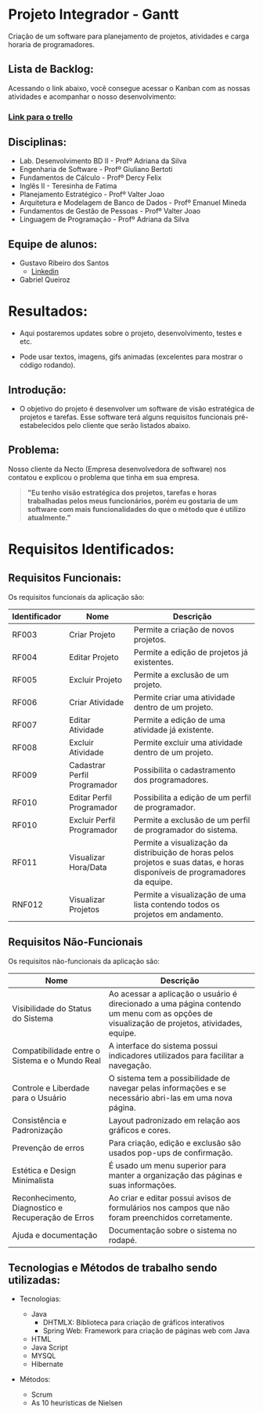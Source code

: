 # Projeto Integrador - Gantt 

Criação de um software para planejamento de projetos, atividades e carga horaria de programadores.

## Lista de Backlog:
Acessando o link abaixo, você consegue acessar o Kanban com as nossas atividades e acompanhar o nosso desenvolvimento:
### [Link para o trello](https://trello.com/b/fRWb5UFb/pi-2-semestre)

## Disciplinas:
- Lab. Desenvolvimento BD II - Profº Adriana da Silva
- Engenharia de Software - Profº Giuliano Bertoti
- Fundamentos de Cálculo - Profº Dercy Felix
- Inglês II - Teresinha de Fatima
- Planejamento Estratégico - Profº Valter Joao
- Arquitetura e Modelagem de Banco de Dados - Profº Emanuel Mineda
- Fundamentos de Gestão de Pessoas - Profº Valter Joao
- Linguagem de Programação - Profº Adriana da Silva

## Equipe de alunos:
- Gustavo Ribeiro dos Santos
    - [Linkedin](www.linkedin.com/in/gustavo-ribeiro-dos-santos-0bbb08123)   
- Gabriel Queiroz

# Resultados:
- Aqui postaremos updates sobre o projeto, desenvolvimento, testes e etc.

- Pode usar textos, imagens, gifs animadas (excelentes para mostrar o código rodando).

## Introdução:
- O objetivo do projeto é desenvolver um software de visão estratégica de projetos e tarefas. Esse software terá alguns requisitos funcionais pré-estabelecidos pelo cliente que serão listados abaixo.

## Problema:
Nosso cliente da Necto (Empresa desenvolvedora de software) nos contatou e explicou o problema que tinha em sua empresa.

>**"Eu tenho visão estratégica dos projetos, tarefas e horas trabalhadas pelos meus funcionários, porém eu gostaria de um software com mais funcionalidades do que o método que é utilizo atualmente."**


# Requisitos Identificados:

## Requisitos Funcionais:
Os requisitos funcionais da aplicação são:

|Identificador|Nome|Descrição|
|----|--|----------|
| RF003 | Criar Projeto | Permite a criação de novos projetos.|
| RF004 | Editar Projeto | Permite a edição de projetos já existentes.|
| RF005	| Excluir Projeto | Permite a exclusão de um projeto.|
| RF006	| Criar Atividade | Permite criar uma atividade dentro de um projeto.|
| RF007	| Editar Atividade | Permite a edição de uma atividade já existente.|
| RF008	| Excluir Atividade	| Permite excluir uma atividade dentro de um projeto.|
| RF009	| Cadastrar Perfil Programador | Possibilita o cadastramento dos programadores.|
| RF010 | Editar Perfil Programador | Possibilita a edição de um perfil de programador.|
| RF010	| Excluir Perfil Programador | Permite a exclusão de um perfil de programador do sistema.|
| RF011	| Visualizar Hora/Data | Permite a visualização da distribuição de horas pelos projetos e suas datas, e horas disponíveis de programadores da equipe.|
| RNF012 | Visualizar Projetos | Permite a visualização de uma lista contendo todos os projetos em andamento.|

## Requisitos Não-Funcionais
Os requisitos não-funcionais da aplicação são:

|Nome|Descrição| 
|--|----------|
| Visibilidade do Status do Sistema | Ao acessar a aplicação o usuário é direcionado a uma página contendo um menu com as opções de visualização de projetos, atividades, equipe.|
| Compatibilidade entre o Sistema e o Mundo Real | A interface do sistema possui indicadores utilizados para facilitar a navegação.|
| Controle e Liberdade para o Usuário | O sistema tem a possibilidade de navegar pelas informações e se necessário abri-las em uma nova página.|
| Consistência e Padronização | Layout padronizado em relação aos gráficos e cores.|
| Prevenção de erros | Para criação, edição e exclusão são usados pop-ups de confirmação.|
| Estética e Design Minimalista | É usado um menu superior para manter a organização das páginas e suas informações.|
| Reconhecimento, Diagnostico e Recuperação de Erros | Ao criar e editar possui avisos de formulários nos campos que não foram preenchidos corretamente.|
| Ajuda e documentação | Documentação sobre o sistema no rodapé.|


## Tecnologias e Métodos de trabalho sendo utilizadas:
- Tecnologias:
    - Java
        - DHTMLX: Biblioteca para criação de gráficos interativos
        - Spring Web: Framework para criação de páginas web com Java
    - HTML
    - Java Script
    - MYSQL
    - Hibernate


- Métodos: 
    - Scrum
    - As 10 heurísticas de Nielsen

    
    
  

 